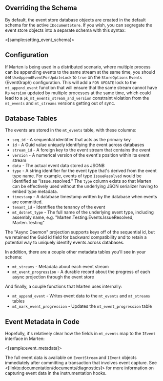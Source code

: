 <!--Title:Event Store Schema Objects-->

## Overriding the Schema

By default, the event store database objects are created in the default schema for the active `IDocumentStore`. If you wish,
you can segregate the event store objects into a separate schema with this syntax:

<[sample:setting_event_schema]>

## Configuration

If Marten is being used in a distributed scenario, where multiple process can be appending events to the same stream at the same time, you should set `UseAppendEventForUpdateLock` to `true` on the `StoreOptions` `Events` (EventGraph) configuration. This will add a `FOR UPDATE` lock to the `mt_append_event` function that will ensure that the same stream cannot have its `version` updated by multiple processes at the same time, which could lead to a `pk_mt_events_stream_and_version` constraint violation from the `mt_events` and `mt_streams` versions getting out of sync.

## Database Tables

The events are stored in the `mt_events` table, with these columns:

* `seq_id` - A sequential identifier that acts as the primary key
* `id` - A Guid value uniquely identifying the event across databases
* `stream_id` - A foreign key to the event stream that contains the event
* `version` - A numerical version of the event's position within its event stream
* `data` - The actual event data stored as JSONB
* `type` - A string identifier for the event type that's derived from the event type name. For example, events of type `IssueResolved` would be identified as "issue_resolved." The `type`
  column exists so that Marten can be effectively used without the underlying JSON serializer having to embed type metadata.
* `timestamp` - A database timestamp written by the database when events are committed.
* `tenant_id` - Identifies the tenancy of the event
* `mt_dotnet_type` - The full name of the underlying event type, including assembly name, e.g. "Marten.Testing.Events.IssueResolved, Marten.Testing"

The "Async Daemon" projection supports keys off of the sequential id, but we retained the Guid id field for backward compatibility and to retain a potential way to uniquely identify events across databases.

In addition, there are a couple other metadata tables you'll see in your schema:

* `mt_streams` - Metadata about each event stream
* `mt_event_progression` - A durable record about the progress of each async projection through the event store

And finally, a couple functions that Marten uses internally:

* `mt_append_event` - Writes event data to the `mt_events` and `mt_streams` tables
* `mt_mark_event_progression` - Updates the `mt_event_progression` table

## Event Metadata in Code

Hopefully, it's relatively clear how the fields in `mt_events` map to the `IEvent` interface in Marten: 

<[sample:event_metadata]>

The full event data is available on `EventStream` and `IEvent` objects immediately after committing a transaction that involves event capture. See <[linkto:documentation/documents/diagnostics]> for more information on capturing event data in the instrumentation hooks.
